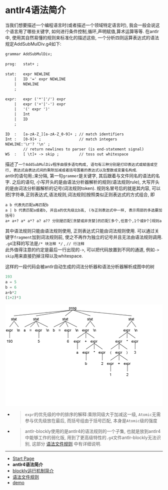# antlr4语法简介

当我们想要描述一个编程语言时(或者描述一个领域特定语言时), 我会一般会说这个语言用了哪些关键字, 如何进行条件控制,循环,声明赋值,算术运算等等. 在antlr中, 使用其自然易懂的规则来标准化的描述这些, 一个分析四则运算表达式的语法规定AddSubMulDiv.g4如下:
``` antlr
grammar AddSubMulDiv;

prog:   stat+ ; 

stat:   expr NEWLINE
    |   ID '=' expr NEWLINE
    |   NEWLINE
    ;

expr:   expr ('*'|'/') expr
    |   expr ('+'|'-') expr
    |   '(' expr ')'
    |   Int
    |   ID
    ;

ID  :   [a-zA-Z_][a-zA-Z_0-9]+ ; // match identifiers
Int :   [0-9]+ ;                 // match integers
NEWLINE:'\r'? '\n' ; 
        // return newlines to parser (is end-statement signal)
WS  :   [ \t]+ -> skip ;         // toss out whitespace
```
描述了`一个AddSubMulDiv程序由很多语句构成, 语句有三种分别是打印表达式或赋值或空行, 表达式由表达式间的乘除加减或者括号围着的表达式以及整数或变量名构成`.  
antlr的语句用`;`来分隔, 第一句`grammer`是关键字, 其后跟着与文件同名的语法的名字. 之后的语句, 小写开头的是由语法分析器解析的规则(语法规则rule), 大写开头的是由词法分析器解析的记号(词法规则token). 规则名冒号后的就是其内容, 可以把[字符串,正则表达式,语法规则,词法规则]按照类似正则表达式的方式组合, 即
```
a b 代表先匹配a再匹配b
a | b 代表匹配a或者b, 并且a的优先级比b高, (与正则表达式中一样, 表示局部的多选要加括号)
a+ a+? a* a*? a? a?? 分别是匹配[贪婪或非贪婪]的匹配[多个,任意个,1个或0个]规则a
```
其中语法规则只能由语法规则使用, 正则表达式只能由词法规则使用. 可以通过关键字`fragment`加到词法规则前, 使之不再作为独立的记号并且无法由语法规则调用.  
`.g4`注释的写法是`/* 块注释 */` , `// 行注释`  
此外值得注意的约定是最后一行出现的`->`, 可以把代码放置到不同的通道, 例如`-> skip`用来直接扔掉注释以及whitespace.

这样的一段代码会被antlr自动生成的词法分析器和语法分析器解析成图中的树
``` js
193
a = 5
b = 6
a+b*2
(1+2)*3
```
![parse_tree](./img/expr_parse_tree.png)  

+ > `expr`的优先级的中的排序的解释:乘除同级大于加减这一级, `Atomic`无需参与优先级放在最后, 而括号组由于括号匹配, 本身是`Atomic`级的强度  
+ > antlr-blockly使用的是antlr4的语法规则的一个子集, 也就是放到antlr4中能够工作的弱化版, 用到了更高级特性的`.g4`文件antlr-blockly无法识别, 这部分 [语法文件规则](grammerFile.md) 中有详细说明.  

- - -

- [Start Page](README.md)  
- **antlr4语法简介**  
- [blockly运行机制简介](blockly.md)  
- [语法文件规则](grammerFile.md)  
- [demo](demo.md)  
